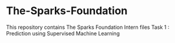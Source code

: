 # The-Sparks-Foundation
This repository contains The Sparks Foundation Intern files
Task 1 : Prediction using Supervised Machine Learning

